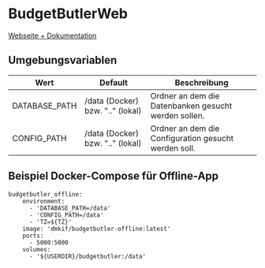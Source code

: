 # BudgetButlerWeb

[Webseite + Dokumentation](https://SebastianRzk.github.io/BudgetButlerWeb/)

## Umgebungsvariablen
| Wert | Default | Beschreibung |
|------| ------- | ------------ |
| DATABASE_PATH | /data (Docker) bzw. ".." (lokal) | Ordner an dem die Datenbanken gesucht werden sollen. |
| CONFIG_PATH | /data (Docker) bzw. ".." (lokal) | Ordner an dem die Configuration gesucht werden soll. |

## Beispiel Docker-Compose für Offline-App

```
budgetbutler_offline:
    environment:
      - 'DATABASE_PATH=/data'
      - 'CONFIG_PATH=/data'
      - 'TZ=${TZ}'
    image: 'dmkif/budgetbutler-offline:latest'
    ports: 
      - 5000:5000
    volumes:
      - '${USERDIR}/budgetbutler:/data'
```
